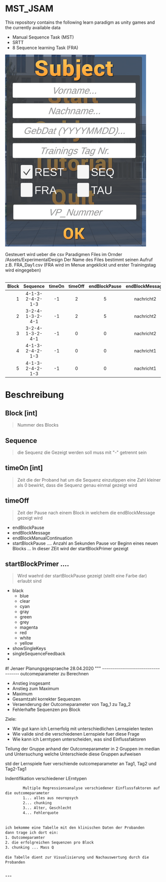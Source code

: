# MST_JSAM
This repository contains the following learn paradigm as unity games and the currently available data
- Manual Sequence Task (MST)
- SRTT 
- 8 Sequence learning Task (FRA)


![alt text](https://github.com/JesseRed/MST_JSAM/blob/fe39e2adaa4318477821db67f844c46d678d8263/MSTv2/Menu.png "sdf")

Gesteuert wird ueber die csv Paradigmen Files im Ornder /Assets/ExperimentalDesign
Der Name des Files bestimmt seinen Aufruf 
z.B. FRA_Day1.csv (FRA wird im Menue angeklickt und erster Trainingstag wird eingegeben)
<br/><br/>



|Block|Sequence|timeOn|timeOff|endBlockPause|endBlockMessage|endBlockManualContinuation|startBlockPause|startBlockPrimer|showSingleKeys|singleSequenceFeedback|
|----:|:-----------------:|:----:|:----:|:----:|:-------------:|:----:|:----:|:----:|:-----:|:----------------:|
|1|4-1-3-2-4-2-1-3|-1|2|5|nachricht2|0|2|red|1|show_smiley_red|
|2|3-2-4-1-3-2-4-1|-1|2|5|nachricht2|0|2|blue|1|next_sequence|
|3|3-2-4-1-3-2-4-1|-1|0|0|nachricht2|0|2|blue|1|show_smiley_red|
|4|4-1-3-2-4-2-1-3|-1|0|0|nachricht1|0|2|red|1|show_smiley_red|
|5|4-1-3-2-4-2-1-3|-1|0|0|nachricht1|0|2|red|1|show_smiley_red|

# Beschreibung
## Block [int]
> Nummer des Blocks
## Sequence 
> die Sequenz die Gezeigt werden soll muss mit "-" getrennt sein
## timeOn [int]
> Zeit die der Proband hat um die Sequenz einzutippen
> eine Zahl kleiner als 0 bewirkt, dass die Sequenz genau einmal gezeigt wird
## timeOff
> Zeit der Pause nach einem Block in welchem die endBlockMessage gezeigt wird
* endBlockPause
* endBlockMessage
* endBlockManualContinuation
* startBlockPause  .... Anzahl an Sekunden Pause vor Beginn eines neuen Blocks ... In dieser ZEit wird der startBlockPrimer gezeigt
## startBlockPrimer .... 
>Wird waehrd der startBlockPause gezeigt (stellt eine Farbe dar) erlaubt sind
* black
  * blue
  * clear
  * cyan
  * gray
  * green
  * grey
  * magenta
  * red
  * white
  * yellow
* showSingleKeys
* singleSequenceFeedback
* 


#!  Jenaer Planungsgespraeche 28.04.2020
""" ------------------------------------
outcomeparameter zu Berechnen
* Anstieg insgesamt
* Anstieg zum Maximum
* Maximum
* Gesamtzahl korrekter Sequenzen
* Veraenderung der Outcomeparameter von Tag_1 zu Tag_2
* Fehlerhafte Sequenzen pro Block

Ziele:
- Wie gut kann ich Lernerfolg mit unterschiedlichen Lernspielen testen
- Wie valide sind die verschiedenen Lernspiele fuer diese Frage
- Wie kann ich Lerntypen unterscheiden, was sind Einflussfaktoren

Teilung der Gruppe anhand der Outcomeparameter in 2 Gruppen im median und Untersuchung welche Unterschiede diese Gruppen aufweisen


std der Lernspiele fuer verschiende outcomeparameter an Tag1, Tag2 und Tag2-Tag1
        

Indentifikation verschiedener LErntypen

            Multiple Regressionsanalyse verschiedener Einflussfaktoren auf die outcomeparameter
            1... alles aus neuropsych 
            2... chunking
            3... Alter, Geschlecht
            4... Fehlerquote


    ich bekomme eine Tabelle mit den klinischen Daten der Probanden
    dann trage ich dort ein:
    1. Outcomeparamter 
    2. die erfolgreichen Sequenzen pro Block
    3. chunking ... Mass Q

    die Tabelle dient zur Visualisierung und Nachauswertung durch die Probanden


    """
